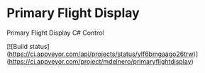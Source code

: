 Primary Flight Display
====================

Primary Flight Display C# Control 

[![Build status]
(https://ci.appveyor.com/api/projects/status/ylf6bmgaago26trw)]
(https://ci.appveyor.com/project/mdelnero/primaryflightdisplay)
